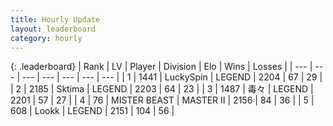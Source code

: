 ```yaml
---
title: Hourly Update
layout: leaderboard
category: hourly
---
```


{: .leaderboard}
| Rank | LV | Player | Division | Elo | Wins | Losses |
| --- | --- | --- | --- | --- | --- | --- |
| <span data-change="1">1</span> | 1441 | <span title="ID: 498412">LuckySpin</span> | LEGEND | <span data-change="29">2204</span> | <span data-change="4">67</span> | <span data-change="1">29</span> |
| <span data-change="-1">2</span> | 2185 | <span title="ID: 353063">Sktima</span> | LEGEND | <span data-change="0">2203</span> | <span data-change="0">64</span> | <span data-change="0">23</span> |
| <span data-change="2">3</span> | 1487 | <span title="ID: 451068">毒々</span> | LEGEND | <span data-change="53">2201</span> | <span data-change="10">57</span> | <span data-change="3">27</span> |
| <span data-change="-1">4</span> | 76 | <span title="ID: 727221">MISTER BEAST</span> | MASTER II | <span data-change="0">2156</span> | <span data-change="0">84</span> | <span data-change="0">36</span> |
| <span data-change="-1">5</span> | 608 | <span title="ID: 675058">Lookk</span> | LEGEND | <span data-change="0">2151</span> | <span data-change="0">104</span> | <span data-change="0">56</span> |